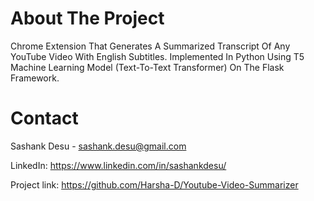 # About The Project
Chrome Extension That Generates A Summarized Transcript Of Any YouTube Video With English Subtitles. Implemented In Python Using T5 Machine Learning Model (Text-To-Text Transformer) On The Flask Framework.
# Contact 
Sashank Desu - sashank.desu@gmail.com

LinkedIn: https://www.linkedin.com/in/sashankdesu/

Project link: https://github.com/Harsha-D/Youtube-Video-Summarizer
